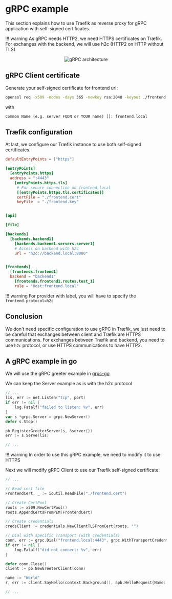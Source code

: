 # gRPC example

This section explains how to use Traefik as reverse proxy for gRPC application with self-signed certificates.

!!! warning
    As gRPC needs HTTP2, we need HTTPS certificates on Træfik.
    For exchanges with the backend, we will use h2c (HTTP2 on HTTP without TLS)

<p align="center">
<img src="/img/grpc.svg" alt="gRPC architecture" title="gRPC architecture" />
</p>

## gRPC Client certificate

Generate your self-signed certificate for frontend url:

```bash
openssl req -x509 -nodes -days 365 -newkey rsa:2048 -keyout ./frontend.key -out ./frontend.cert
```

with

```
Common Name (e.g. server FQDN or YOUR name) []: frontend.local
```

## Træfik configuration

At last, we configure our Træfik instance to use both self-signed certificates.

```toml
defaultEntryPoints = ["https"]

[entryPoints]
  [entryPoints.https]
  address = ":4443"
    [entryPoints.https.tls]
     # For secure connection on frontend.local
     [[entryPoints.https.tls.certificates]]
     certFile = "./frontend.cert"
     keyFile  = "./frontend.key"


[api]

[file]

[backends]
  [backends.backend1]
    [backends.backend1.servers.server1]
    # Access on backend with h2c
    url = "h2c://backend.local:8080"


[frontends]
  [frontends.frontend1]
  backend = "backend1"
    [frontends.frontend1.routes.test_1]
    rule = "Host:frontend.local"
```

!!! warning
    For provider with label, you will have to specify the `frontend.protocol=h2c`

## Conclusion

We don't need specific configuration to use gRPC in Træfik, we just need to be careful that exchanges between client and Træfik are HTTPS communications.
For exchanges between Træfik and backend, you need to use `h2c` protocol, or use HTTPS communications to have HTTP2.

## A gRPC example in go

We will use the gRPC greeter example in [grpc-go](https://github.com/grpc/grpc-go/tree/master/examples/helloworld)

We can keep the Server example as is with the h2c protocol
```go
// ...
lis, err := net.Listen("tcp", port)
if err != nil {
    log.Fatalf("failed to listen: %v", err)
}
var s *grpc.Server = grpc.NewServer()
defer s.Stop()

pb.RegisterGreeterServer(s, &server{})
err := s.Serve(lis)

// ...
```

!!! warning
    In order to use this gRPC example, we need to modify it to use HTTPS


Next we will modify gRPC Client to use our Træfik self-signed certificate:

```go
// ...

// Read cert file
FrontendCert, _ := ioutil.ReadFile("./frontend.cert")

// Create CertPool
roots := x509.NewCertPool()
roots.AppendCertsFromPEM(FrontendCert)

// Create credentials
credsClient := credentials.NewClientTLSFromCert(roots, "")

// Dial with specific Transport (with credentials)
conn, err := grpc.Dial("frontend.local:4443", grpc.WithTransportCredentials(credsClient))
if err != nil {
    log.Fatalf("did not connect: %v", err)
}

defer conn.Close()
client := pb.NewGreeterClient(conn)

name := "World"
r, err := client.SayHello(context.Background(), &pb.HelloRequest{Name: name})

// ...
```
